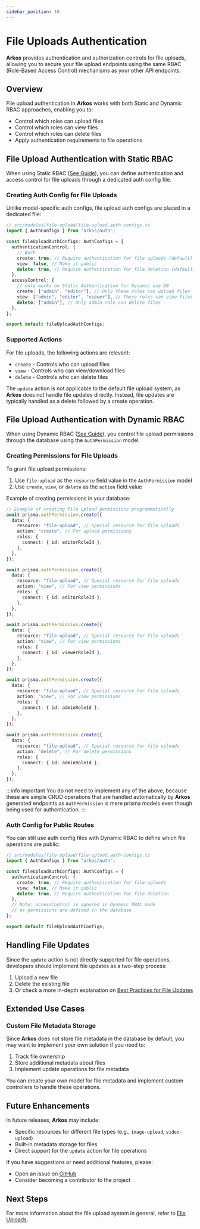 ```yaml
---
sidebar_position: 10
---
```


# File Uploads Authentication

**Arkos** provides authentication and authorization controls for file uploads, allowing you to secure your file upload endpoints using the same RBAC (Role-Based Access Control) mechanisms as your other API endpoints.

## Overview

File upload authentication in **Arkos** works with both Static and Dynamic RBAC approaches, enabling you to:

- Control which roles can upload files
- Control which roles can view files
- Control which roles can delete files
- Apply authentication requirements to file operations

## File Upload Authentication with Static RBAC

When using Static RBAC ([See Guide](/docs/advanced-guide/static-rbac-authentication)), you can define authentication and access control for file uploads through a dedicated auth config file.

### Creating Auth Config for File Uploads

Unlike model-specific auth configs, file upload auth configs are placed in a dedicated file:

```ts
// src/modules/file-upload/file-upload.auth-configs.ts
import { AuthConfigs } from "arkos/auth";

const fileUploadAuthConfigs: AuthConfigs = {
  authenticationControl: {
    // Work
    create: true, // Require authentication for file uploads (default)
    view: false, // Make it public
    delete: true, // Require authentication for file deletion (default)
  },
  accessControl: {
    // only works on Static Authentication for Dynamic use DB
    create: ["admin", "editor"], // Only these roles can upload files
    view: ["admin", "editor", "viewer"], // These roles can view files
    delete: ["admin"], // Only admin role can delete files
  },
};

export default fileUploadAuthConfigs;
```

### Supported Actions

For file uploads, the following actions are relevant:

- `create` - Controls who can upload files
- `view` - Controls who can view/download files
- `delete` - Controls who can delete files

The `update` action is not applicable to the default file upload system, as **Arkos** does not handle file updates directly. Instead, file updates are typically handled as a delete followed by a create operation.

## File Upload Authentication with Dynamic RBAC

When using Dynamic RBAC ([See Guide](/docs/advanced-guide/dynamic-rbac-authentication)), you control file upload permissions through the database using the `AuthPermission` model.

### Creating Permissions for File Uploads

To grant file upload permissions:

1. Use `file-upload` as the `resource` field value in the `AuthPermission` model
2. Use `create`, `view`, or `delete` as the `action` field value

Example of creating permissions in your database:

```ts
// Example of creating file upload permissions programmatically
await prisma.authPermission.create({
  data: {
    resource: "file-upload", // Special resource for file uploads
    action: "create", // For upload permissions
    roles: {
      connect: { id: editorRoleId },
    },
  },
});

await prisma.authPermission.create({
  data: {
    resource: "file-upload", // Special resource for file uploads
    action: "view", // For view permissions
    roles: {
      connect: { id: editorRoleId },
    },
  },
});

await prisma.authPermission.create({
  data: {
    resource: "file-upload", // Special resource for file uploads
    action: "view", // For view permissions
    roles: {
      connect: { id: viewerRoleId },
    },
  },
});

await prisma.authPermission.create({
  data: {
    resource: "file-upload", // Special resource for file uploads
    action: "view", // For view permissions
    roles: {
      connect: { id: adminRoleId },
    },
  },
});

await prisma.authPermission.create({
  data: {
    resource: "file-upload", // Special resource for file uploads
    action: "delete", // For delete permissions
    roles: {
      connect: { id: adminRoleId },
    },
  },
});
```

:::info important
You do not need to implement any of the above, because these are simple CRUD operations that are handled automatically by **Arkos** generated endpoints as `AuthPermission` is mere prisma models even though being used for authentication.
:::

### Auth Config for Public Routes

You can still use auth config files with Dynamic RBAC to define which file operations are public:

```ts
// src/modules/file-upload/file-upload.auth-configs.ts
import { AuthConfigs } from "arkos/auth";

const fileUploadAuthConfigs: AuthConfigs = {
  authenticationControl: {
    create: true, // Require authentication for file uploads
    view: false, // Make it public
    delete: true, // Require authentication for file deletion
  },
  // Note: accessControl is ignored in Dynamic RBAC mode
  // as permissions are defined in the database
};

export default fileUploadAuthConfigs;
```

## Handling File Updates

Since the `update` action is not directly supported for file operations, developers should implement file updates as a two-step process:

1. Upload a new file
2. Delete the existing file
3. Or check a more in-depth explanation on [Best Practices for File Updates](/docs/core-concepts/file-uploads#best-practices-for-file-updates)

## Extended Use Cases

### Custom File Metadata Storage

Since **Arkos** does not store file metadata in the database by default, you may want to implement your own solution if you need to:

1. Track file ownership
2. Store additional metadata about files
3. Implement update operations for file metadata

You can create your own model for file metadata and implement custom controllers to handle these operations.

## Future Enhancements

In future releases, **Arkos** may include:

- Specific resources for different file types (e.g., `image-upload`, `video-upload`)
- Built-in metadata storage for files
- Direct support for the `update` action for file operations

If you have suggestions or need additional features, please:

- Open an issue on [GitHub](https://github.com/uanela/arkos/issues)
- Consider becoming a contributor to the project

## Next Steps

For more information about the file upload system in general, refer to [File Uploads](/docs/core-concepts/file-uploads).
